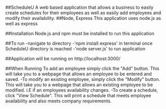 ##ScheduleU
A web based application that allows a business to easily create schedules for their employees as well as easily add employees and modify their availability.
##Node, Express
This application uses node.js as well as express

##Installation
Node.js and npm must be installed to run this application

##To run 
-navigate to directory
-'npm install express' in terminal once ScheduleU directory is reached
-'node server.js' to run application

##Application will be running on
http://localhost:3000/

##When Running
To add an employee simply click the "Add" button. This will take you to a webpage that allows an employee to be entered and saved.
-To modify an existing employee, simply click the "Modify" button. This will take you to a webpage that allows an existing employee to be modified. i.E if an employees availability changes. 
-To create a schedule, click "View Schedule". This will print a schedule that meets employee availability and also meets company requirements. 
